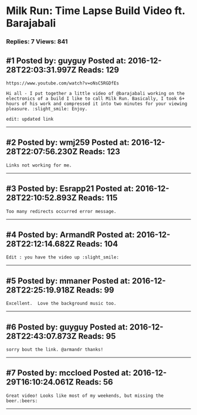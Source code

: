 # Milk Run: Time Lapse Build Video ft. Barajabali

### Replies: 7 Views: 841

## \#1 Posted by: guyguy Posted at: 2016-12-28T22:03:31.997Z Reads: 129

```
https://www.youtube.com/watch?v=oNsC5RGDfEs

Hi all - I put together a little video of @barajabali working on the electronics of a build I like to call Milk Run. Basically, I took 6+ hours of his work and compressed it into two minutes for your viewing pleasure. :slight_smile: Enjoy.

edit: updated link
```

---
## \#2 Posted by: wmj259 Posted at: 2016-12-28T22:07:56.230Z Reads: 123

```
Links not working for me.
```

---
## \#3 Posted by: Esrapp21 Posted at: 2016-12-28T22:10:52.893Z Reads: 115

```
Too many redirects occurred error message.
```

---
## \#4 Posted by: ArmandR Posted at: 2016-12-28T22:12:14.682Z Reads: 104

```
Edit : you have the video up :slight_smile:
```

---
## \#5 Posted by: mmaner Posted at: 2016-12-28T22:25:19.918Z Reads: 99

```
Excellent.  Love the background music too.
```

---
## \#6 Posted by: guyguy Posted at: 2016-12-28T22:43:07.873Z Reads: 95

```
sorry bout the link. @armandr thanks!
```

---
## \#7 Posted by: mccloed Posted at: 2016-12-29T16:10:24.061Z Reads: 56

```
Great video! Looks like most of my weekends, but missing the beer.:beers:
```

---
